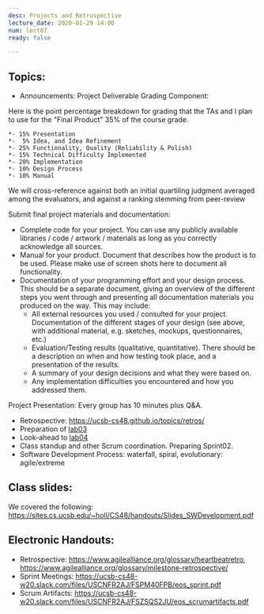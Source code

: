 ```yaml
---
desc: Projects and Retrospective
lecture_date: 2020-01-29 14:00
num: lect07
ready: false

---
```



## Topics: 

* Announcements: Project Deliverable Grading Component:
 
Here is the point percentage breakdown for grading that the TAs and I plan to use for the "Final Product" 35% of the course grade. 

   	*- 15% Presentation
   	*-  5% Idea, and Idea Refinement
   	*- 25% Functionality, Quality (Reliability & Polish)
   	*- 15% Technical Difficulty Implemented
   	*- 20% Implementation
   	*- 10% Design Process
   	*- 10% Manual

We will cross-reference against both an initial quartiling judgment averaged among the evaluators, and against a ranking stemming from peer-review
 

Submit final project materials and documentation:
* Complete code for your project. You can use any publicly available libraries / code / artwork / materials as long as you correctly acknowledge all sources.
* Manual for your product. Document that describes how the product is to be used. Please make use of screen shots here to document all functionality.
* Documentation of your programming effort and your design process. This should be a separate document, giving an overview of the different steps you went through and presenting all documentation materials you produced on the way. This may include:
	* All external resources you used / consulted for your project. Documentation of the different stages of your design (see above, with additional material, e.g. sketches, mockups, questionnaires, etc.)
	* Evaluation/Testing results (qualitative, quantitative). There should be a description on when and how testing took place, and a presentation of the results. 
	* A summary of your design decisions and what they were based on.
	* Any implementation difficulties you encountered and how you addressed them.

Project Presentation:
Every group has 10 minutes plus Q&A. 

* Retrospective: <https://ucsb-cs48.github.io/topics/retros/>
* Preparation of <a href="https://ucsb-cs48.github.io/w20/lab/lab03/">lab03</a>
* Look-ahead to <a href="https://ucsb-cs48.github.io/w20/lab/lab04/">lab04</a>
* Class standup and other Scrum coordination. Preparing Sprint02.
* Software Development Process: waterfall, spiral, evolutionary: agile/extreme


## Class slides: 
We covered the following:
<https://sites.cs.ucsb.edu/~holl/CS48/handouts/Slides_SWDevelopment.pdf>

## Electronic Handouts:
* Retrospective: <https://www.agilealliance.org/glossary/heartbeatretro>, <https://www.agilealliance.org/glossary/milestone-retrospective/>
* Sprint Meetings: <https://ucsb-cs48-w20.slack.com/files/USCNFR2AJ/FSPM40FPB/eos_sprint.pdf>
* Scrum Artifacts: <https://ucsb-cs48-w20.slack.com/files/USCNFR2AJ/FSZSQS2JU/eos_scrumartifacts.pdf> <br>

